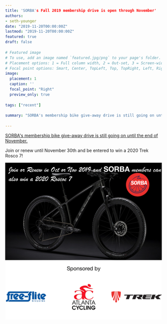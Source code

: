 ```yaml
---
title: 'SORBA's Fall 2019 membership drive is open through November'
authors:
- seth-younger
date: "2019-11-20T00:00:00Z"
lastmod: "2019-11-20T00:00:00Z"
featured: true
draft: false

# Featured image
# To use, add an image named `featured.jpg/png` to your page's folder.
# Placement options: 1 = Full column width, 2 = Out-set, 3 = Screen-width
# Focal point options: Smart, Center, TopLeft, Top, TopRight, Left, Right, BottomLeft, Bottom, BottomRight
image:
  placement: 1
  caption: ''
  focal_point: "Right"
  preview_only: true
  
tags: ["recent"]

summary: "SORBA's membership bike give-away drive is still going on until the end of November!"

---
```


[SORBA's membership bike give-away drive is still going on until the end of November. ](https://sorba.org/news/sorba-membership-campaign/)

Join or renew until November 30th and be entered to win a 2020 Trek Rosco 7!

![](featured.png)
